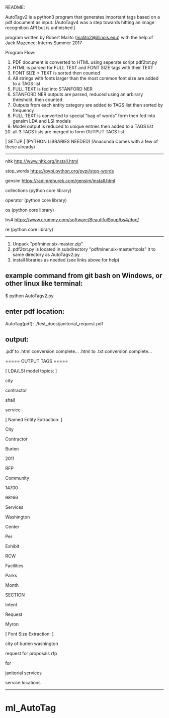 README:

AutoTagv2 is a python3 program that generates important tags based on a pdf document as input.
(AutoTagv4 was a step towards hitting an image recognition API but is unfinished.)

program written by Robert Malito (malito2@illinois.edu) with the help of Jack Mazenec: Interns Summer 2017


Program Flow:

1) PDF document is converted to HTML using seperate script pdf2txt.py
2) HTML is parsed for FULL TEXT and FONT SIZE tags with their TEXT
3) FONT SIZE + TEXT is sorted then counted
4) All strings with fonts larger than the most common font size are added to a TAGS list
5) FULL TEXT is fed into STANFORD NER
6) STANFORD NER outputs are parsed, reduced using an arbirary threshold, then counted
7) Outputs from each entity category are added to TAGS list then sorted by frequency
8) FULL TEXT is converted to special "bag of words" form then fed into gensim LDA and LSI models
9) Model output is reduced to unique entries then added to a TAGS list
10) all 3 TAGS lists are merged to form OUTPUT TAGS list


| SETUP |
(PYTHON LIBRARIES NEEDED) (Anaconda Comes with a few of these already)

------------------

nltk		http://www.nltk.org/install.html

stop_words	https://pypi.python.org/pypi/stop-words

gensim		https://radimrehurek.com/gensim/install.html

collections	(python core library) 

operator	(python core library)

os		(python core library)

bs4		https://www.crummy.com/software/BeautifulSoup/bs4/doc/

re		(python core library)

------------------

1) Unpack "pdfminer.six-master.zip" 
2) pdf2txt.py is located in subdirectory "pdfminer.six-master\tools" it to same directory as AutoTagv2.py
3) install libraries as needed (see links above for help)




example command from git bash on Windows, or other linux like terminal:	
------------------

$ python AutoTagv2.py

enter pdf location:
------------------

AutoTag(pdf): ./test_docs/janitorial_request.pdf


output:
------------------

.pdf to .html conversion complete...
.html to .txt conversion complete...




===== OUTPUT TAGS =====


[ LDA/LSI model topics: ]

city

contractor

shall

service

[ Named Entity Extraction: ]

City

Contractor

Burien

2011

RFP

Community

14700

98166

Services

Washington

Center

Per

Exhibit

RCW

Facilities

Parks

Month

SECTION

Intent

Request

Myron

[ Font Size Extraction: ]

city of burien washington

request for proposals rfp

for

janitorial services

service locations

-------------------

# ml_AutoTag
